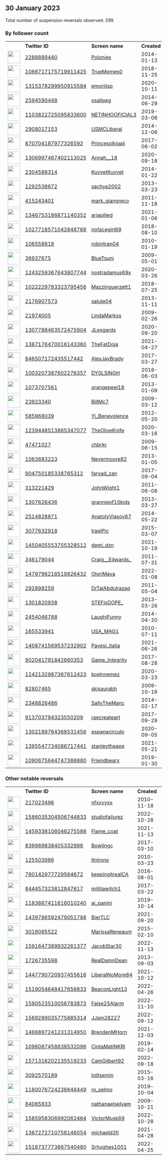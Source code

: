 
## 30 January 2023
Total number of suspension reversals observed: 299.

### By follower count
<table><tr><th></th><th align="left">Twitter ID</th><th align="left">Screen name</th>
<th align="left">Created</th><th align="left">Status</th><th align="left">Suspended</th><th align="left">Followers</th>
<tr><td><a href="https://pbs.twimg.com/profile_images/1625473008172257284/b4vUfk-n_normal.png"><img src="https://pbs.twimg.com/profile_images/1625473008172257284/b4vUfk-n_normal.png" width="40px" height="40px" align="center"/></a></td><td><a href="https://twitter.com/intent/user?user_id=2288889440">2288889440</a></td><td><a href="https://twitter.com/Poloniex">Poloniex</a></td><td>2014-01-13</td><td align="center">✔️</td><td>2023-01-26</td><td>524519</td></tr>
<tr><td><a href="https://pbs.twimg.com/profile_images/1104012011258736641/C6MkbgWh_normal.jpg"><img src="https://pbs.twimg.com/profile_images/1104012011258736641/C6MkbgWh_normal.jpg" width="40px" height="40px" align="center"/></a></td><td><a href="https://twitter.com/intent/user?user_id=1066717175719911425">1066717175719911425</a></td><td><a href="https://twitter.com/TrueMemes0">TrueMemes0</a></td><td>2018-11-25</td><td align="center"></td><td></td><td>404172</td></tr>
<tr><td><a href="https://pbs.twimg.com/profile_images/1619397363583393792/df_rG7lE_normal.jpg"><img src="https://pbs.twimg.com/profile_images/1619397363583393792/df_rG7lE_normal.jpg" width="40px" height="40px" align="center"/></a></td><td><a href="https://twitter.com/intent/user?user_id=1315378299950915584">1315378299950915584</a></td><td><a href="https://twitter.com/emoriiisp">emoriiisp</a></td><td>2020-10-11</td><td align="center"></td><td>2022-03-11</td><td>123157</td></tr>
<tr><td><a href="https://pbs.twimg.com/profile_images/1361991165214662656/p7aE144d_normal.jpg"><img src="https://pbs.twimg.com/profile_images/1361991165214662656/p7aE144d_normal.jpg" width="40px" height="40px" align="center"/></a></td><td><a href="https://twitter.com/intent/user?user_id=2594590448">2594590448</a></td><td><a href="https://twitter.com/osalipeg">osalipeg</a></td><td>2014-06-29</td><td align="center"></td><td></td><td>63286</td></tr>
<tr><td><a href="https://pbs.twimg.com/profile_images/1577187571049930753/0TSPQA2u_normal.jpg"><img src="https://pbs.twimg.com/profile_images/1577187571049930753/0TSPQA2u_normal.jpg" width="40px" height="40px" align="center"/></a></td><td><a href="https://twitter.com/intent/user?user_id=1103822725095833600">1103822725095833600</a></td><td><a href="https://twitter.com/NETINHOOFICIAL3">NETINHOOFICIAL3</a></td><td>2019-03-08</td><td align="center"></td><td>2022-11-03</td><td>58425</td></tr>
<tr><td><a href="https://pbs.twimg.com/profile_images/1618266599894532102/oNI4e-bg_normal.jpg"><img src="https://pbs.twimg.com/profile_images/1618266599894532102/oNI4e-bg_normal.jpg" width="40px" height="40px" align="center"/></a></td><td><a href="https://twitter.com/intent/user?user_id=2908017153">2908017153</a></td><td><a href="https://twitter.com/USMCLiberal">USMCLiberal</a></td><td>2014-12-06</td><td align="center"></td><td></td><td>54329</td></tr>
<tr><td><a href="https://pbs.twimg.com/profile_images/1618747160102584320/aQm37Dh9_normal.jpg"><img src="https://pbs.twimg.com/profile_images/1618747160102584320/aQm37Dh9_normal.jpg" width="40px" height="40px" align="center"/></a></td><td><a href="https://twitter.com/intent/user?user_id=870704187977326592">870704187977326592</a></td><td><a href="https://twitter.com/PrincessIkigaii">PrincessIkigaii</a></td><td>2017-06-02</td><td align="center"></td><td>2022-03-11</td><td>46890</td></tr>
<tr><td><a href="https://pbs.twimg.com/profile_images/1610099233855574016/pd72f2up_normal.jpg"><img src="https://pbs.twimg.com/profile_images/1610099233855574016/pd72f2up_normal.jpg" width="40px" height="40px" align="center"/></a></td><td><a href="https://twitter.com/intent/user?user_id=1306997467402113025">1306997467402113025</a></td><td><a href="https://twitter.com/Annah__18">Annah__18</a></td><td>2020-09-18</td><td align="center"></td><td>2023-01-17</td><td>45538</td></tr>
<tr><td><a href="https://pbs.twimg.com/profile_images/1178658372222115840/fibVhco4_normal.jpg"><img src="https://pbs.twimg.com/profile_images/1178658372222115840/fibVhco4_normal.jpg" width="40px" height="40px" align="center"/></a></td><td><a href="https://twitter.com/intent/user?user_id=2304589314">2304589314</a></td><td><a href="https://twitter.com/KuvvetKuvvet">KuvvetKuvvet</a></td><td>2014-01-22</td><td align="center"></td><td></td><td>36604</td></tr>
<tr><td><a href="https://pbs.twimg.com/profile_images/1556634265257127936/3WPkqH36_normal.jpg"><img src="https://pbs.twimg.com/profile_images/1556634265257127936/3WPkqH36_normal.jpg" width="40px" height="40px" align="center"/></a></td><td><a href="https://twitter.com/intent/user?user_id=1292538672">1292538672</a></td><td><a href="https://twitter.com/sachya2002">sachya2002</a></td><td>2013-03-23</td><td align="center"></td><td>2022-10-16</td><td>36083</td></tr>
<tr><td><a href="https://pbs.twimg.com/profile_images/2604099950/6gf5zb2i62s183i09dpj_normal.jpeg"><img src="https://pbs.twimg.com/profile_images/2604099950/6gf5zb2i62s183i09dpj_normal.jpeg" width="40px" height="40px" align="center"/></a></td><td><a href="https://twitter.com/intent/user?user_id=415243401">415243401</a></td><td><a href="https://twitter.com/mark_giangreco">mark_giangreco</a></td><td>2011-11-18</td><td align="center"></td><td>2022-11-21</td><td>35848</td></tr>
<tr><td><a href="https://pbs.twimg.com/profile_images/1490083589131628544/enjqqlkd_normal.jpg"><img src="https://pbs.twimg.com/profile_images/1490083589131628544/enjqqlkd_normal.jpg" width="40px" height="40px" align="center"/></a></td><td><a href="https://twitter.com/intent/user?user_id=1346753186871140352">1346753186871140352</a></td><td><a href="https://twitter.com/ariapilled">ariapilled</a></td><td>2021-01-06</td><td align="center"></td><td>2022-02-24</td><td>33686</td></tr>
<tr><td><a href="https://pbs.twimg.com/profile_images/1619749705193525248/zTSbrDgA_normal.jpg"><img src="https://pbs.twimg.com/profile_images/1619749705193525248/zTSbrDgA_normal.jpg" width="40px" height="40px" align="center"/></a></td><td><a href="https://twitter.com/intent/user?user_id=1027718571042848768">1027718571042848768</a></td><td><a href="https://twitter.com/nofacegirl69">nofacegirl69</a></td><td>2018-08-10</td><td align="center"></td><td></td><td>33582</td></tr>
<tr><td><a href="https://pbs.twimg.com/profile_images/1626269577448689666/APADg2B1_normal.jpg"><img src="https://pbs.twimg.com/profile_images/1626269577448689666/APADg2B1_normal.jpg" width="40px" height="40px" align="center"/></a></td><td><a href="https://twitter.com/intent/user?user_id=106558818">106558818</a></td><td><a href="https://twitter.com/robintran04">robintran04</a></td><td>2010-01-19</td><td align="center"></td><td>2022-11-05</td><td>32767</td></tr>
<tr><td><a href="https://pbs.twimg.com/profile_images/1024991540379234304/1Ou7rZuv_normal.jpg"><img src="https://pbs.twimg.com/profile_images/1024991540379234304/1Ou7rZuv_normal.jpg" width="40px" height="40px" align="center"/></a></td><td><a href="https://twitter.com/intent/user?user_id=36937675">36937675</a></td><td><a href="https://twitter.com/BlueTsuni">BlueTsuni</a></td><td>2009-05-01</td><td align="center"></td><td></td><td>32559</td></tr>
<tr><td><a href="https://pbs.twimg.com/profile_images/1252699052988338176/jkOttCMK_normal.jpg"><img src="https://pbs.twimg.com/profile_images/1252699052988338176/jkOttCMK_normal.jpg" width="40px" height="40px" align="center"/></a></td><td><a href="https://twitter.com/intent/user?user_id=1243259367643807744">1243259367643807744</a></td><td><a href="https://twitter.com/nostradamus69x">nostradamus69x</a></td><td>2020-03-26</td><td align="center"></td><td>2022-07-25</td><td>31257</td></tr>
<tr><td><a href="https://pbs.twimg.com/profile_images/1074289447494189056/MJCR5ODZ_normal.jpg"><img src="https://pbs.twimg.com/profile_images/1074289447494189056/MJCR5ODZ_normal.jpg" width="40px" height="40px" align="center"/></a></td><td><a href="https://twitter.com/intent/user?user_id=1022229783323795456">1022229783323795456</a></td><td><a href="https://twitter.com/Mazzinguerzett1">Mazzinguerzett1</a></td><td>2018-07-25</td><td align="center"></td><td></td><td>31020</td></tr>
<tr><td><a href="https://pbs.twimg.com/profile_images/1338168718908645383/xMVrbw2T_normal.jpg"><img src="https://pbs.twimg.com/profile_images/1338168718908645383/xMVrbw2T_normal.jpg" width="40px" height="40px" align="center"/></a></td><td><a href="https://twitter.com/intent/user?user_id=2176907573">2176907573</a></td><td><a href="https://twitter.com/salute04">salute04</a></td><td>2013-11-11</td><td align="center"></td><td></td><td>30946</td></tr>
<tr><td><a href="https://pbs.twimg.com/profile_images/1618987847905599488/mUDW5nBm_normal.jpg"><img src="https://pbs.twimg.com/profile_images/1618987847905599488/mUDW5nBm_normal.jpg" width="40px" height="40px" align="center"/></a></td><td><a href="https://twitter.com/intent/user?user_id=21974005">21974005</a></td><td><a href="https://twitter.com/LindaMarkss">LindaMarkss</a></td><td>2009-02-26</td><td align="center"></td><td></td><td>29259</td></tr>
<tr><td><a href="https://pbs.twimg.com/profile_images/1307796627432902660/De0DC2pK_normal.jpg"><img src="https://pbs.twimg.com/profile_images/1307796627432902660/De0DC2pK_normal.jpg" width="40px" height="40px" align="center"/></a></td><td><a href="https://twitter.com/intent/user?user_id=1307788463572475904">1307788463572475904</a></td><td><a href="https://twitter.com/JLesgards">JLesgards</a></td><td>2020-09-20</td><td align="center"></td><td>2022-06-13</td><td>29148</td></tr>
<tr><td><a href="https://pbs.twimg.com/profile_images/1441260224967417858/lCcFuQJQ_normal.jpg"><img src="https://pbs.twimg.com/profile_images/1441260224967417858/lCcFuQJQ_normal.jpg" width="40px" height="40px" align="center"/></a></td><td><a href="https://twitter.com/intent/user?user_id=1387176470016143360">1387176470016143360</a></td><td><a href="https://twitter.com/TheFatDoja">TheFatDoja</a></td><td>2021-04-27</td><td align="center"></td><td></td><td>27959</td></tr>
<tr><td><a href="https://pbs.twimg.com/profile_images/1197965977356513281/4O9VJnRJ_normal.jpg"><img src="https://pbs.twimg.com/profile_images/1197965977356513281/4O9VJnRJ_normal.jpg" width="40px" height="40px" align="center"/></a></td><td><a href="https://twitter.com/intent/user?user_id=846507172435517442">846507172435517442</a></td><td><a href="https://twitter.com/AlexJayBrady">AlexJayBrady</a></td><td>2017-03-27</td><td align="center"></td><td></td><td>27010</td></tr>
<tr><td><a href="https://pbs.twimg.com/profile_images/1621985390172459008/M4MvrUh6_normal.jpg"><img src="https://pbs.twimg.com/profile_images/1621985390172459008/M4MvrUh6_normal.jpg" width="40px" height="40px" align="center"/></a></td><td><a href="https://twitter.com/intent/user?user_id=1003207387602276357">1003207387602276357</a></td><td><a href="https://twitter.com/DY0LSINGH">DY0LSINGH</a></td><td>2018-06-03</td><td align="center"></td><td></td><td>25130</td></tr>
<tr><td><a href="https://pbs.twimg.com/profile_images/1111763130693152768/PTCFsybC_normal.png"><img src="https://pbs.twimg.com/profile_images/1111763130693152768/PTCFsybC_normal.png" width="40px" height="40px" align="center"/></a></td><td><a href="https://twitter.com/intent/user?user_id=1073707561">1073707561</a></td><td><a href="https://twitter.com/orangepeel18">orangepeel18</a></td><td>2013-01-09</td><td align="center"></td><td>2022-09-20</td><td>24219</td></tr>
<tr><td><a href="https://pbs.twimg.com/profile_images/692732084838801408/qfpsjpVB_normal.jpg"><img src="https://pbs.twimg.com/profile_images/692732084838801408/qfpsjpVB_normal.jpg" width="40px" height="40px" align="center"/></a></td><td><a href="https://twitter.com/intent/user?user_id=23923340">23923340</a></td><td><a href="https://twitter.com/BillMc7">BillMc7</a></td><td>2009-03-12</td><td align="center"></td><td></td><td>23524</td></tr>
<tr><td><a href="https://pbs.twimg.com/profile_images/1509260018440355845/QNHsTKWQ_normal.jpg"><img src="https://pbs.twimg.com/profile_images/1509260018440355845/QNHsTKWQ_normal.jpg" width="40px" height="40px" align="center"/></a></td><td><a href="https://twitter.com/intent/user?user_id=585968039">585968039</a></td><td><a href="https://twitter.com/Yi_Benevolence">Yi_Benevolence</a></td><td>2012-05-20</td><td align="center"></td><td>2022-08-23</td><td>23283</td></tr>
<tr><td><a href="https://pbs.twimg.com/profile_images/1239449307863846913/J0ApkhJH_normal.jpg"><img src="https://pbs.twimg.com/profile_images/1239449307863846913/J0ApkhJH_normal.jpg" width="40px" height="40px" align="center"/></a></td><td><a href="https://twitter.com/intent/user?user_id=1239448513865347077">1239448513865347077</a></td><td><a href="https://twitter.com/TheOliveKnife">TheOliveKnife</a></td><td>2020-03-16</td><td align="center"></td><td></td><td>23221</td></tr>
<tr><td><a href="https://pbs.twimg.com/profile_images/1408184771436494850/v0JkM_NF_normal.jpg"><img src="https://pbs.twimg.com/profile_images/1408184771436494850/v0JkM_NF_normal.jpg" width="40px" height="40px" align="center"/></a></td><td><a href="https://twitter.com/intent/user?user_id=47471027">47471027</a></td><td><a href="https://twitter.com/chbrkr">chbrkr</a></td><td>2009-06-15</td><td align="center"></td><td>2022-09-24</td><td>23045</td></tr>
<tr><td><a href="https://pbs.twimg.com/profile_images/1620125139261079552/NBrqyavc_normal.jpg"><img src="https://pbs.twimg.com/profile_images/1620125139261079552/NBrqyavc_normal.jpg" width="40px" height="40px" align="center"/></a></td><td><a href="https://twitter.com/intent/user?user_id=1063683223">1063683223</a></td><td><a href="https://twitter.com/Nevermoore82">Nevermoore82</a></td><td>2013-01-05</td><td align="center"></td><td></td><td>23032</td></tr>
<tr><td><a href="https://pbs.twimg.com/profile_images/1282297015670575105/Lmx_8bNm_normal.jpg"><img src="https://pbs.twimg.com/profile_images/1282297015670575105/Lmx_8bNm_normal.jpg" width="40px" height="40px" align="center"/></a></td><td><a href="https://twitter.com/intent/user?user_id=904750185338765312">904750185338765312</a></td><td><a href="https://twitter.com/faryad_zan">faryad_zan</a></td><td>2017-09-04</td><td align="center"></td><td></td><td>22434</td></tr>
<tr><td><a href="https://pbs.twimg.com/profile_images/1517556933133225984/6sOA8MZ3_normal.jpg"><img src="https://pbs.twimg.com/profile_images/1517556933133225984/6sOA8MZ3_normal.jpg" width="40px" height="40px" align="center"/></a></td><td><a href="https://twitter.com/intent/user?user_id=313221429">313221429</a></td><td><a href="https://twitter.com/JohnWight1">JohnWight1</a></td><td>2011-06-08</td><td align="center"></td><td>2022-08-26</td><td>21852</td></tr>
<tr><td><a href="https://pbs.twimg.com/profile_images/1236379701884514304/jknJG-DD_normal.jpg"><img src="https://pbs.twimg.com/profile_images/1236379701884514304/jknJG-DD_normal.jpg" width="40px" height="40px" align="center"/></a></td><td><a href="https://twitter.com/intent/user?user_id=1307626436">1307626436</a></td><td><a href="https://twitter.com/grannieof10kids">grannieof10kids</a></td><td>2013-03-27</td><td align="center"></td><td></td><td>21522</td></tr>
<tr><td><a href="https://pbs.twimg.com/profile_images/1624152300187967493/gKcDdGpK_normal.jpg"><img src="https://pbs.twimg.com/profile_images/1624152300187967493/gKcDdGpK_normal.jpg" width="40px" height="40px" align="center"/></a></td><td><a href="https://twitter.com/intent/user?user_id=2514828871">2514828871</a></td><td><a href="https://twitter.com/AnatolyVlasov87">AnatolyVlasov87</a></td><td>2014-05-22</td><td align="center"></td><td>2022-08-09</td><td>20271</td></tr>
<tr><td><a href="https://pbs.twimg.com/profile_images/574246974397935616/WjxjJcve_normal.jpeg"><img src="https://pbs.twimg.com/profile_images/574246974397935616/WjxjJcve_normal.jpeg" width="40px" height="40px" align="center"/></a></td><td><a href="https://twitter.com/intent/user?user_id=3077632918">3077632918</a></td><td><a href="https://twitter.com/IraqiPic">IraqiPic</a></td><td>2015-03-07</td><td align="center"></td><td>2023-01-19</td><td>17373</td></tr>
<tr><td><a href="https://pbs.twimg.com/profile_images/1558944869871124480/UTnu9vm4_normal.jpg"><img src="https://pbs.twimg.com/profile_images/1558944869871124480/UTnu9vm4_normal.jpg" width="40px" height="40px" align="center"/></a></td><td><a href="https://twitter.com/intent/user?user_id=1450405553755328512">1450405553755328512</a></td><td><a href="https://twitter.com/demi_dzn">demi_dzn</a></td><td>2021-10-19</td><td align="center"></td><td>2022-09-13</td><td>17049</td></tr>
<tr><td><a href="https://pbs.twimg.com/profile_images/1617911400705277952/w9WlSyQh_normal.jpg"><img src="https://pbs.twimg.com/profile_images/1617911400705277952/w9WlSyQh_normal.jpg" width="40px" height="40px" align="center"/></a></td><td><a href="https://twitter.com/intent/user?user_id=346179044">346179044</a></td><td><a href="https://twitter.com/Craig__Edwards_">Craig__Edwards_</a></td><td>2011-07-31</td><td align="center"></td><td></td><td>14922</td></tr>
<tr><td><a href="https://pbs.twimg.com/profile_images/1626310610391638023/2gqQzwDe_normal.jpg"><img src="https://pbs.twimg.com/profile_images/1626310610391638023/2gqQzwDe_normal.jpg" width="40px" height="40px" align="center"/></a></td><td><a href="https://twitter.com/intent/user?user_id=1479796218519826432">1479796218519826432</a></td><td><a href="https://twitter.com/OloriMaya">OloriMaya</a></td><td>2022-01-08</td><td align="center"></td><td>2022-05-01</td><td>13036</td></tr>
<tr><td><a href="https://pbs.twimg.com/profile_images/1570772063035555845/RqtTCBmw_normal.jpg"><img src="https://pbs.twimg.com/profile_images/1570772063035555845/RqtTCBmw_normal.jpg" width="40px" height="40px" align="center"/></a></td><td><a href="https://twitter.com/intent/user?user_id=292898259">292898259</a></td><td><a href="https://twitter.com/DrTalAbdulrazaq">DrTalAbdulrazaq</a></td><td>2011-05-04</td><td align="center"></td><td>2022-12-14</td><td>9067</td></tr>
<tr><td><a href="https://pbs.twimg.com/profile_images/1513532436080214023/IW3rm9mH_normal.jpg"><img src="https://pbs.twimg.com/profile_images/1513532436080214023/IW3rm9mH_normal.jpg" width="40px" height="40px" align="center"/></a></td><td><a href="https://twitter.com/intent/user?user_id=1301820938">1301820938</a></td><td><a href="https://twitter.com/STEFisDOPE_">STEFisDOPE_</a></td><td>2013-03-26</td><td align="center"></td><td>2022-04-29</td><td>8307</td></tr>
<tr><td><a href="https://pbs.twimg.com/profile_images/1571339940952252416/NIZ-o2qz_normal.jpg"><img src="https://pbs.twimg.com/profile_images/1571339940952252416/NIZ-o2qz_normal.jpg" width="40px" height="40px" align="center"/></a></td><td><a href="https://twitter.com/intent/user?user_id=2454046788">2454046788</a></td><td><a href="https://twitter.com/LaughiFunny">LaughiFunny</a></td><td>2014-04-20</td><td align="center">🔒</td><td>2022-10-28</td><td>6628</td></tr>
<tr><td><a href="https://pbs.twimg.com/profile_images/1293273837396725769/-k2cS99p_normal.jpg"><img src="https://pbs.twimg.com/profile_images/1293273837396725769/-k2cS99p_normal.jpg" width="40px" height="40px" align="center"/></a></td><td><a href="https://twitter.com/intent/user?user_id=165533941">165533941</a></td><td><a href="https://twitter.com/USA_MAG1">USA_MAG1</a></td><td>2010-07-11</td><td align="center"></td><td></td><td>6228</td></tr>
<tr><td><a href="https://pbs.twimg.com/profile_images/1470379543160578054/iwtt7YLt_normal.jpg"><img src="https://pbs.twimg.com/profile_images/1470379543160578054/iwtt7YLt_normal.jpg" width="40px" height="40px" align="center"/></a></td><td><a href="https://twitter.com/intent/user?user_id=1408741569537232902">1408741569537232902</a></td><td><a href="https://twitter.com/Pavesi_italia">Pavesi_italia</a></td><td>2021-06-26</td><td align="center"></td><td></td><td>5484</td></tr>
<tr><td><a href="https://pbs.twimg.com/profile_images/1484420931841925120/DGBLcGGH_normal.jpg"><img src="https://pbs.twimg.com/profile_images/1484420931841925120/DGBLcGGH_normal.jpg" width="40px" height="40px" align="center"/></a></td><td><a href="https://twitter.com/intent/user?user_id=902041791842660353">902041791842660353</a></td><td><a href="https://twitter.com/Game_Integrity">Game_Integrity</a></td><td>2017-08-28</td><td align="center"></td><td>2022-12-13</td><td>4079</td></tr>
<tr><td><a href="https://pbs.twimg.com/profile_images/1501640837129637889/I1HsP71L_normal.jpg"><img src="https://pbs.twimg.com/profile_images/1501640837129637889/I1HsP71L_normal.jpg" width="40px" height="40px" align="center"/></a></td><td><a href="https://twitter.com/intent/user?user_id=1242132987367612423">1242132987367612423</a></td><td><a href="https://twitter.com/koelnnemez">koelnnemez</a></td><td>2020-03-23</td><td align="center"></td><td>2022-04-09</td><td>3898</td></tr>
<tr><td><a href="https://pbs.twimg.com/profile_images/1365964270739939331/UDDfrTO3_normal.jpg"><img src="https://pbs.twimg.com/profile_images/1365964270739939331/UDDfrTO3_normal.jpg" width="40px" height="40px" align="center"/></a></td><td><a href="https://twitter.com/intent/user?user_id=82807465">82807465</a></td><td><a href="https://twitter.com/skjsaurabh">skjsaurabh</a></td><td>2009-10-16</td><td align="center"></td><td>2023-01-04</td><td>3480</td></tr>
<tr><td><a href="https://pbs.twimg.com/profile_images/1565341243936505857/TiUzPzW9_normal.jpg"><img src="https://pbs.twimg.com/profile_images/1565341243936505857/TiUzPzW9_normal.jpg" width="40px" height="40px" align="center"/></a></td><td><a href="https://twitter.com/intent/user?user_id=2348826486">2348826486</a></td><td><a href="https://twitter.com/SallyTheManc">SallyTheManc</a></td><td>2014-02-17</td><td align="center"></td><td>2022-11-14</td><td>3374</td></tr>
<tr><td><a href="https://pbs.twimg.com/profile_images/1568586093934841856/msy8Iwtq_normal.jpg"><img src="https://pbs.twimg.com/profile_images/1568586093934841856/msy8Iwtq_normal.jpg" width="40px" height="40px" align="center"/></a></td><td><a href="https://twitter.com/intent/user?user_id=913703794323550209">913703794323550209</a></td><td><a href="https://twitter.com/raecreateart">raecreateart</a></td><td>2017-09-29</td><td align="center"></td><td>2023-01-13</td><td>3306</td></tr>
<tr><td><a href="https://pbs.twimg.com/profile_images/1305963579619905537/6Pvtlx2j_normal.jpg"><img src="https://pbs.twimg.com/profile_images/1305963579619905537/6Pvtlx2j_normal.jpg" width="40px" height="40px" align="center"/></a></td><td><a href="https://twitter.com/intent/user?user_id=1302189764368531456">1302189764368531456</a></td><td><a href="https://twitter.com/espanacirculo">espanacirculo</a></td><td>2020-09-05</td><td align="center"></td><td></td><td>3282</td></tr>
<tr><td><a href="https://pbs.twimg.com/profile_images/1621450011094536193/8xqASmz1_normal.jpg"><img src="https://pbs.twimg.com/profile_images/1621450011094536193/8xqASmz1_normal.jpg" width="40px" height="40px" align="center"/></a></td><td><a href="https://twitter.com/intent/user?user_id=1395547734086717441">1395547734086717441</a></td><td><a href="https://twitter.com/stanleytheape">stanleytheape</a></td><td>2021-05-21</td><td align="center"></td><td>2023-01-13</td><td>3278</td></tr>
<tr><td><a href="https://pbs.twimg.com/profile_images/1090687447082651648/5uPK2S8Y_normal.jpg"><img src="https://pbs.twimg.com/profile_images/1090687447082651648/5uPK2S8Y_normal.jpg" width="40px" height="40px" align="center"/></a></td><td><a href="https://twitter.com/intent/user?user_id=1090675644747386880">1090675644747386880</a></td><td><a href="https://twitter.com/Friendbearx">Friendbearx</a></td><td>2019-01-30</td><td align="center"></td><td>2022-03-31</td><td>3253</td></tr>
</table>

### Other notable reversals
<table><tr><th></th><th align="left">Twitter ID</th><th align="left">Screen name</th>
<th align="left">Created</th><th align="left">Status</th><th align="left">Suspended</th><th align="left">Followers</th>
<tr><td><a href="https://pbs.twimg.com/profile_images/534160428054499328/5Xiet_CD_normal.jpeg"><img src="https://pbs.twimg.com/profile_images/534160428054499328/5Xiet_CD_normal.jpeg" width="40px" height="40px" align="center"/></a></td><td><a href="https://twitter.com/intent/user?user_id=217023496">217023496</a></td><td><a href="https://twitter.com/nfxxyyxx">nfxxyyxx</a></td><td>2010-11-18</td><td align="center"></td><td>2022-12-29</td><td>1268</td></tr>
<tr><td><a href="https://pbs.twimg.com/profile_images/1586039937543331840/QuyPAgUZ_normal.jpg"><img src="https://pbs.twimg.com/profile_images/1586039937543331840/QuyPAgUZ_normal.jpg" width="40px" height="40px" align="center"/></a></td><td><a href="https://twitter.com/intent/user?user_id=1586035304506744833">1586035304506744833</a></td><td><a href="https://twitter.com/studiofailurez">studiofailurez</a></td><td>2022-10-28</td><td align="center"></td><td>2022-11-29</td><td>1554</td></tr>
<tr><td><a href="https://pbs.twimg.com/profile_images/1529309441975169024/62H2hR4x_normal.jpg"><img src="https://pbs.twimg.com/profile_images/1529309441975169024/62H2hR4x_normal.jpg" width="40px" height="40px" align="center"/></a></td><td><a href="https://twitter.com/intent/user?user_id=1459338106046275588">1459338106046275588</a></td><td><a href="https://twitter.com/Flame_coat">Flame_coat</a></td><td>2021-11-13</td><td align="center"></td><td>2022-12-27</td><td>19</td></tr>
<tr><td><a href="https://pbs.twimg.com/profile_images/1611908324869525504/0-8keM98_normal.jpg"><img src="https://pbs.twimg.com/profile_images/1611908324869525504/0-8keM98_normal.jpg" width="40px" height="40px" align="center"/></a></td><td><a href="https://twitter.com/intent/user?user_id=839989838405332996">839989838405332996</a></td><td><a href="https://twitter.com/BowIingc">BowIingc</a></td><td>2017-03-10</td><td align="center"></td><td>2023-01-12</td><td>683</td></tr>
<tr><td><a href="https://pbs.twimg.com/profile_images/1545412326865612800/O_wOAm2I_normal.jpg"><img src="https://pbs.twimg.com/profile_images/1545412326865612800/O_wOAm2I_normal.jpg" width="40px" height="40px" align="center"/></a></td><td><a href="https://twitter.com/intent/user?user_id=125503986">125503986</a></td><td><a href="https://twitter.com/ltnjrono">ltnjrono</a></td><td>2010-03-23</td><td align="center"></td><td>2023-01-18</td><td>51</td></tr>
<tr><td><a href="https://pbs.twimg.com/profile_images/760160285881606146/73bDeiS2_normal.jpg"><img src="https://pbs.twimg.com/profile_images/760160285881606146/73bDeiS2_normal.jpg" width="40px" height="40px" align="center"/></a></td><td><a href="https://twitter.com/intent/user?user_id=760142977729564672">760142977729564672</a></td><td><a href="https://twitter.com/keepingitrealCA">keepingitrealCA</a></td><td>2016-08-01</td><td align="center"></td><td>2023-01-15</td><td>161</td></tr>
<tr><td><a href="https://pbs.twimg.com/profile_images/1593702765171249155/A3agXucU_normal.jpg"><img src="https://pbs.twimg.com/profile_images/1593702765171249155/A3agXucU_normal.jpg" width="40px" height="40px" align="center"/></a></td><td><a href="https://twitter.com/intent/user?user_id=844457323812847617">844457323812847617</a></td><td><a href="https://twitter.com/militiawitch1">militiawitch1</a></td><td>2017-03-22</td><td align="center"></td><td>2022-12-22</td><td>1314</td></tr>
<tr><td><a href="https://pbs.twimg.com/profile_images/1487530721434476544/CFs6ABQl_normal.jpg"><img src="https://pbs.twimg.com/profile_images/1487530721434476544/CFs6ABQl_normal.jpg" width="40px" height="40px" align="center"/></a></td><td><a href="https://twitter.com/intent/user?user_id=1183667411616010240">1183667411616010240</a></td><td><a href="https://twitter.com/ai_panini">ai_panini</a></td><td>2019-10-14</td><td align="center"></td><td>2022-12-18</td><td>69</td></tr>
<tr><td><a href="https://pbs.twimg.com/profile_images/1503606753103015939/gW03DqRN_normal.jpg"><img src="https://pbs.twimg.com/profile_images/1503606753103015939/gW03DqRN_normal.jpg" width="40px" height="40px" align="center"/></a></td><td><a href="https://twitter.com/intent/user?user_id=1439786592479051788">1439786592479051788</a></td><td><a href="https://twitter.com/BierTLC">BierTLC</a></td><td>2021-09-20</td><td align="center"></td><td>2023-01-29</td><td>17</td></tr>
<tr><td><a href="https://pbs.twimg.com/profile_images/1543718906539347968/XTDBF8iO_normal.jpg"><img src="https://pbs.twimg.com/profile_images/1543718906539347968/XTDBF8iO_normal.jpg" width="40px" height="40px" align="center"/></a></td><td><a href="https://twitter.com/intent/user?user_id=3016085522">3016085522</a></td><td><a href="https://twitter.com/MarissaReneaum">MarissaReneaum</a></td><td>2015-02-10</td><td align="center"></td><td>2023-01-18</td><td>1140</td></tr>
<tr><td><a href="https://pbs.twimg.com/profile_images/1592201717457747968/askEl8Px_normal.jpg"><img src="https://pbs.twimg.com/profile_images/1592201717457747968/askEl8Px_normal.jpg" width="40px" height="40px" align="center"/></a></td><td><a href="https://twitter.com/intent/user?user_id=1591647389932261377">1591647389932261377</a></td><td><a href="https://twitter.com/JacobStar30">JacobStar30</a></td><td>2022-11-13</td><td align="center"></td><td>2023-01-07</td><td>237</td></tr>
<tr><td><a href="https://pbs.twimg.com/profile_images/1356860608579256320/rhZwOiqS_normal.jpg"><img src="https://pbs.twimg.com/profile_images/1356860608579256320/rhZwOiqS_normal.jpg" width="40px" height="40px" align="center"/></a></td><td><a href="https://twitter.com/intent/user?user_id=1726735598">1726735598</a></td><td><a href="https://twitter.com/RealDamnDean">RealDamnDean</a></td><td>2013-09-03</td><td align="center"></td><td>2023-01-23</td><td>1493</td></tr>
<tr><td><a href="https://pbs.twimg.com/profile_images/1586853161104384002/3F41Q5YU_normal.jpg"><img src="https://pbs.twimg.com/profile_images/1586853161104384002/3F41Q5YU_normal.jpg" width="40px" height="40px" align="center"/></a></td><td><a href="https://twitter.com/intent/user?user_id=1447790720937455616">1447790720937455616</a></td><td><a href="https://twitter.com/LiberalNoMore84">LiberalNoMore84</a></td><td>2021-10-12</td><td align="center"></td><td>2023-01-07</td><td>591</td></tr>
<tr><td><a href="https://pbs.twimg.com/profile_images/1562538991383203840/cd39ial__normal.jpg"><img src="https://pbs.twimg.com/profile_images/1562538991383203840/cd39ial__normal.jpg" width="40px" height="40px" align="center"/></a></td><td><a href="https://twitter.com/intent/user?user_id=1519054648417656833">1519054648417656833</a></td><td><a href="https://twitter.com/BeaconLight13">BeaconLight13</a></td><td>2022-04-26</td><td align="center"></td><td>2022-12-12</td><td>259</td></tr>
<tr><td><a href="https://pbs.twimg.com/profile_images/1591230605404110849/hXlxixkf_normal.jpg"><img src="https://pbs.twimg.com/profile_images/1591230605404110849/hXlxixkf_normal.jpg" width="40px" height="40px" align="center"/></a></td><td><a href="https://twitter.com/intent/user?user_id=1590523510056783873">1590523510056783873</a></td><td><a href="https://twitter.com/False25Alarm">False25Alarm</a></td><td>2022-11-10</td><td align="center"></td><td>2022-12-16</td><td>782</td></tr>
<tr><td><a href="https://pbs.twimg.com/profile_images/1581972378233470977/jHi8JBGh_normal.jpg"><img src="https://pbs.twimg.com/profile_images/1581972378233470977/jHi8JBGh_normal.jpg" width="40px" height="40px" align="center"/></a></td><td><a href="https://twitter.com/intent/user?user_id=1569289035775885314">1569289035775885314</a></td><td><a href="https://twitter.com/JJam28227">JJam28227</a></td><td>2022-09-12</td><td align="center"></td><td>2022-12-01</td><td>98</td></tr>
<tr><td><a href="https://abs.twimg.com/sticky/default_profile_images/default_profile_normal.png"><img src="https://abs.twimg.com/sticky/default_profile_images/default_profile_normal.png" width="40px" height="40px" align="center"/></a></td><td><a href="https://twitter.com/intent/user?user_id=1466897241231314950">1466897241231314950</a></td><td><a href="https://twitter.com/BrendenMHorn">BrendenMHorn</a></td><td>2021-12-03</td><td align="center"></td><td>2023-01-19</td><td>24</td></tr>
<tr><td><a href="https://pbs.twimg.com/profile_images/1528084698119159809/_waZPqd0_normal.jpg"><img src="https://pbs.twimg.com/profile_images/1528084698119159809/_waZPqd0_normal.jpg" width="40px" height="40px" align="center"/></a></td><td><a href="https://twitter.com/intent/user?user_id=1096087458838532096">1096087458838532096</a></td><td><a href="https://twitter.com/CintaMatiNKRI">CintaMatiNKRI</a></td><td>2019-02-14</td><td align="center"></td><td>2023-01-29</td><td>578</td></tr>
<tr><td><a href="https://pbs.twimg.com/profile_images/1612103873988292610/v2pLpe6j_normal.jpg"><img src="https://pbs.twimg.com/profile_images/1612103873988292610/v2pLpe6j_normal.jpg" width="40px" height="40px" align="center"/></a></td><td><a href="https://twitter.com/intent/user?user_id=1571316202135519233">1571316202135519233</a></td><td><a href="https://twitter.com/CamGilbert92">CamGilbert92</a></td><td>2022-09-18</td><td align="center"></td><td>2023-01-27</td><td>54</td></tr>
<tr><td><a href="https://abs.twimg.com/sticky/default_profile_images/default_profile_normal.png"><img src="https://abs.twimg.com/sticky/default_profile_images/default_profile_normal.png" width="40px" height="40px" align="center"/></a></td><td><a href="https://twitter.com/intent/user?user_id=3092570189">3092570189</a></td><td><a href="https://twitter.com/lolitsemin">lolitsemin</a></td><td>2015-03-16</td><td align="center">🔒</td><td>2023-01-25</td><td>1</td></tr>
<tr><td><a href="https://pbs.twimg.com/profile_images/1520750484487049216/Uh9TlMYX_normal.jpg"><img src="https://pbs.twimg.com/profile_images/1520750484487049216/Uh9TlMYX_normal.jpg" width="40px" height="40px" align="center"/></a></td><td><a href="https://twitter.com/intent/user?user_id=1180076724236648449">1180076724236648449</a></td><td><a href="https://twitter.com/ro_selmo">ro_selmo</a></td><td>2019-10-04</td><td align="center"></td><td>2022-12-30</td><td>384</td></tr>
<tr><td><a href="https://pbs.twimg.com/profile_images/2801114850/bdb6b558f3d88a53e84be16ef096d17d_normal.jpeg"><img src="https://pbs.twimg.com/profile_images/2801114850/bdb6b558f3d88a53e84be16ef096d17d_normal.jpeg" width="40px" height="40px" align="center"/></a></td><td><a href="https://twitter.com/intent/user?user_id=84065833">84065833</a></td><td><a href="https://twitter.com/nathanaelselvam">nathanaelselvam</a></td><td>2009-10-21</td><td align="center">🔒</td><td>2022-12-01</td><td>9</td></tr>
<tr><td><a href="https://pbs.twimg.com/profile_images/1585958749029662720/IZ6vJX39_normal.jpg"><img src="https://pbs.twimg.com/profile_images/1585958749029662720/IZ6vJX39_normal.jpg" width="40px" height="40px" align="center"/></a></td><td><a href="https://twitter.com/intent/user?user_id=1585958306992062464">1585958306992062464</a></td><td><a href="https://twitter.com/VictorMusk69">VictorMusk69</a></td><td>2022-10-28</td><td align="center"></td><td>2022-12-21</td><td>44</td></tr>
<tr><td><a href="https://pbs.twimg.com/profile_images/1564897950806843393/EV_2-D1d_normal.jpg"><img src="https://pbs.twimg.com/profile_images/1564897950806843393/EV_2-D1d_normal.jpg" width="40px" height="40px" align="center"/></a></td><td><a href="https://twitter.com/intent/user?user_id=1387272710758146054">1387272710758146054</a></td><td><a href="https://twitter.com/michaeld3fi">michaeld3fi</a></td><td>2021-04-28</td><td align="center"></td><td>2023-01-12</td><td>1666</td></tr>
<tr><td><a href="https://pbs.twimg.com/profile_images/1518739918541004800/PC8Avl_W_normal.jpg"><img src="https://pbs.twimg.com/profile_images/1518739918541004800/PC8Avl_W_normal.jpg" width="40px" height="40px" align="center"/></a></td><td><a href="https://twitter.com/intent/user?user_id=1518737773867540480">1518737773867540480</a></td><td><a href="https://twitter.com/Srhughes1001">Srhughes1001</a></td><td>2022-04-25</td><td align="center"></td><td>2022-12-13</td><td>24</td></tr>
</table>
